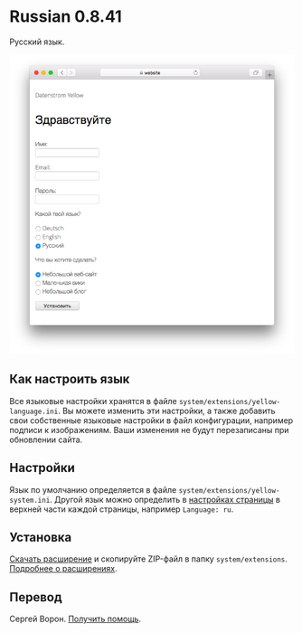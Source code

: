 # Russian 0.8.41

Русский язык.

<p align="center"><img src="russian-screenshot.png?raw=true" alt="Скриншот"></p>

## Как настроить язык

Все языковые настройки хранятся в файле `system/extensions/yellow-language.ini`. Вы можете изменить эти настройки, а также добавить свои собственные языковые настройки в файл конфигурации, например подписи к изображениям. Ваши изменения не будут перезаписаны при обновлении сайта.

## Настройки

Язык по умолчанию определяется в файле `system/extensions/yellow-system.ini`. Другой язык можно определить в [настройках страницы](https://github.com/annaesvensson/yellow-core#settings-page) в верхней части каждой страницы, например `Language: ru`.

## Установка

[Скачать расширение](https://github.com/datenstrom/yellow-extensions/raw/main/downloads/russian.zip) и скопируйте ZIP-файл в папку `system/extensions`. [Подробнее о расширениях](https://github.com/annaesvensson/yellow-update).

## Перевод

Сергей Ворон. [Получить помощь](https://datenstrom.se/yellow/help/).
